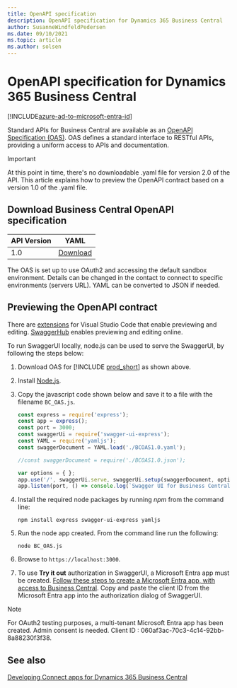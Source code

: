 ```yaml
---
title: OpenAPI specification
description: OpenAPI specification for Dynamics 365 Business Central
author: SusanneWindfeldPedersen
ms.date: 09/10/2021
ms.topic: article
ms.author: solsen
---
```


# OpenAPI specification for Dynamics 365 Business Central

[!INCLUDE[azure-ad-to-microsoft-entra-id](~/../shared-content/shared/azure-ad-to-microsoft-entra-id.md)]

Standard APIs for Business Central are available as an [OpenAPI Specification (OAS)](https://swagger.io/specification/). OAS defines a standard interface to RESTful APIs, providing a uniform access to APIs and documentation.  

> [!IMPORTANT]  
> At this point in time, there's no downloadable .yaml file for version 2.0 of the API. This article explains how to preview the OpenAPI contract based on a version 1.0 of the .yaml file. 

## Download Business Central OpenAPI specification

|API Version|YAML|
|-----------|------|
|1.0|[Download](../v1.0/contracts/BCOAS1.0.yaml)|

The OAS is set up to use OAuth2 and accessing the default sandbox environment. Details can be changed in the contact to connect to specific environments (servers URL). YAML can be converted to JSON if needed.

## Previewing the OpenAPI contract

There are [extensions](https://marketplace.visualstudio.com/search?term=openapi&target=VSCode&category=All%20categories&sortBy=Relevance) for Visual Studio Code that enable previewing and editing. [SwaggerHub](https://swagger.io/tools/swaggerhub/) enables previewing and editing online.

To run SwaggerUI locally, node.js can be used to serve the SwaggerUI, by following the steps below:

1) Download OAS for [!INCLUDE [prod_short](../../developer/includes/prod_short.md)] as shown above.
2) Install [Node.js](https://nodejs.org/en/download/).
3) Copy the javascript code shown below and save it to a file with the filename `BC_OAS.js`.  

    ```javascript
    const express = require('express');
    const app = express();
    const port = 3000;
    const swaggerUi = require('swagger-ui-express');
    const YAML = require('yamljs');
    const swaggerDocument = YAML.load('./BCOAS1.0.yaml'); 

    //const swaggerDocument = require('./BCOAS1.0.json');

    var options = { };
    app.use('/', swaggerUi.serve, swaggerUi.setup(swaggerDocument, options));
    app.listen(port, () => console.log(`Swagger UI for Business Central listening on port ${port}!`))
    ```

4) Install the required node packages by running *npm* from the command line:  
    ```
    npm install express swagger-ui-express yamljs
    ```
5) Run the node app created. From the command line run the following:
    ```
    node BC_OAS.js
    ```
6) Browse to `https://localhost:3000`.
7) To use **Try it out** authorization in SwaggerUI, a Microsoft Entra app must be created. [Follow these steps to create a Microsoft Entra app, with access to Business Central](../../developer/devenv-develop-connect-apps.md#setting-up-microsoft-entra-id-based-authentication). Copy and paste the client ID from the Microsoft Entra app into the authorization dialog of SwaggerUI.

> [!NOTE]  
> For OAuth2 testing purposes, a multi-tenant Microsoft Entra app has been created. Admin consent is needed. Client ID : 060af3ac-70c3-4c14-92bb-8a88230f3f38.

## See also

[Developing Connect apps for Dynamics 365 Business Central](../../developer/devenv-develop-connect-apps.md)  
